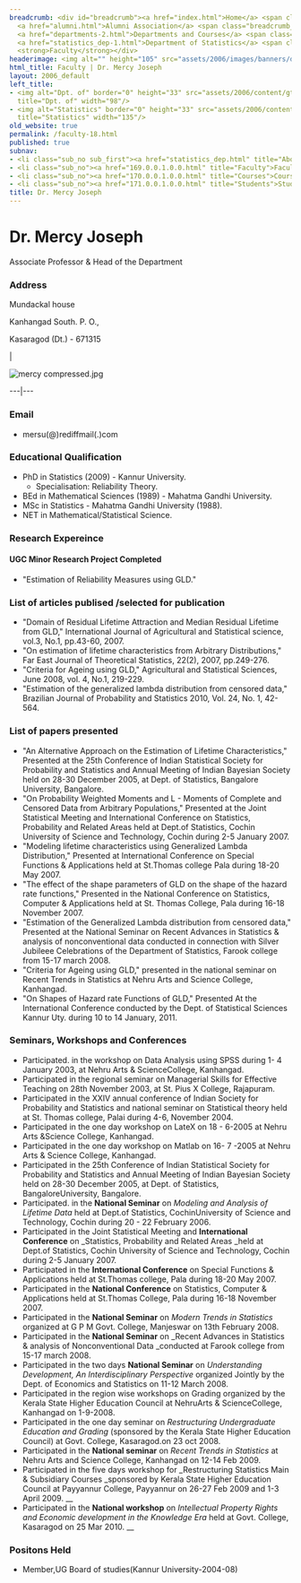 ```yaml
---
breadcrumb: <div id="breadcrumb"><a href="index.html">Home</a> <span class="breadcrumb_spacer">&gt;</span>
  <a href="alumni.html">Alumni Association</a> <span class="breadcrumb_spacer">&gt;</span>
  <a href="departments-2.html">Departments and Courses</a> <span class="breadcrumb_spacer">&gt;</span>
  <a href="statistics_dep-1.html">Department of Statistics</a> <span class="breadcrumb_spacer">&gt;</span>
  <strong>Faculty</strong></div>
headerimage: <img alt="" height="105" src="assets/2006/images/banners/departments.jpg" width="472"/>
html_title: Faculty | Dr. Mercy Joseph
layout: 2006_default
left_title:
- <img alt="Dpt. of" border="0" height="33" src="assets/2006/content/gt/fcb6421c7c62628408190d4ca84029e5.png"
  title="Dpt. of" width="98"/>
- <img alt="Statistics" border="0" height="33" src="assets/2006/content/gt/ed0c4393ad24f52954418ef2377905a5.png"
  title="Statistics" width="135"/>
old_website: true
permalink: /faculty-18.html
published: true
subnav:
- <li class="sub_no sub_first"><a href="statistics_dep.html" title="About">About</a></li>
- <li class="sub_no"><a href="169.0.0.1.0.0.html" title="Faculty">Faculty</a></li>
- <li class="sub_no"><a href="170.0.0.1.0.0.html" title="Courses">Courses</a></li>
- <li class="sub_no"><a href="171.0.0.1.0.0.html" title="Students">Students</a></li>
title: Dr. Mercy Joseph
---
```


# Dr. Mercy Joseph

Associate Professor & Head of the Department

### Address

Mundackal house

Kanhangad South. P. O.,

Kasaragod (Dt.) - 671315

|

![mercy compressed.jpg](assets/2006/content/assets/2006/images/ab26642c590c3ffc039e9456eb8b820b.jpg)  
  
---|---  
  
### Email

  * mersu(@)rediffmail(.)com

### Educational Qualification

  * PhD in Statistics (2009) - Kannur University.
    * Specialisation: Reliability Theory.
  * BEd in Mathematical Sciences (1989) - Mahatma Gandhi University.
  * MSc in Statistics - Mahatma Gandhi University (1988).
  * NET in Mathematical/Statistical Science.

### Research Expereince

#### UGC Minor Research Project Completed

  * "Estimation of Reliability Measures using GLD."

### List of articles publised /selected for publication

  * "Domain of Residual Lifetime Attraction and Median Residual Lifetime from GLD," International Journal of Agricultural and Statistical science, vol.3, No.1, pp.43-60, 2007.
  * "On estimation of lifetime characteristics from Arbitrary Distributions," Far East Journal of Theoretical Statistics, 22(2), 2007, pp.249-276.
  * "Criteria for Ageing using GLD," Agricultural and Statistical Sciences, June 2008, vol. 4, No.1, 219-229.
  * "Estimation of the generalized lambda distribution from censored data," Brazilian Journal of Probability and Statistics 2010, Vol. 24, No. 1, 42-564.

### List of papers presented

  * "An Alternative Approach on the Estimation of Lifetime Characteristics," Presented at the 25th Conference of Indian Statistical Society for Probability and Statistics and Annual Meeting of Indian Bayesian Society held on 28-30 December 2005, at Dept. of Statistics, Bangalore University, Bangalore.
  * "On Probability Weighted Moments and L - Moments of Complete and Censored Data from Arbitrary Populations," Presented at the Joint Statistical Meeting and International Conference on Statistics, Probability and Related Areas held at Dept.of Statistics, Cochin University of Science and Technology, Cochin during 2-5 January 2007.
  * "Modeling lifetime characteristics using Generalized Lambda Distribution," Presented at International Conference on Special Functions & Applications held at St.Thomas college Pala during 18-20 May 2007.
  * "The effect of the shape parameters of GLD on the shape of the hazard rate functions," Presented in the National Conference on Statistics, Computer & Applications held at St. Thomas College, Pala during 16-18 November 2007.
  * "Estimation of the Generalized Lambda distribution from censored data," Presented at the National Seminar on Recent Advances in Statistics & analysis of nonconventional data conducted in connection with Silver Jubileee Celebrations of the Department of Statistics, Farook college from 15-17 march 2008.
  * "Criteria for Ageing using GLD," presented in the national seminar on Recent Trends in Statistics at Nehru Arts and Science College, Kanhangad.
  * "On Shapes of Hazard rate Functions of GLD," Presented At the International Conference conducted by the Dept. of Statistical Sciences Kannur Uty. during 10 to 14 January, 2011.

### Seminars, Workshops and Conferences

  * Participated. in the workshop on Data Analysis using SPSS during 1- 4 January 2003, at Nehru Arts & ScienceCollege, Kanhangad.
  * Participated in the regional seminar on Managerial Skills for Effective Teaching on 28th November 2003, at St. Pius X College, Rajapuram. 
  * Participated in the XXIV annual conference of Indian Society for Probability and Statistics and national seminar on Statistical theory held at St. Thomas college, Palai during 4-6, November 2004.
  * Participated in the one day workshop on LateX on 18 - 6-2005 at Nehru Arts &Science College, Kanhangad.
  * Participated in the one day workshop on Matlab on 16- 7 -2005 at Nehru Arts & Science College, Kanhangad.
  * Participated in the 25th Conference of Indian Statistical Society for Probability and Statistics and Annual Meeting of Indian Bayesian Society held on 28-30 December 2005, at Dept. of Statistics, BangaloreUniversity, Bangalore. 
  * Participated. in the __National Seminar__ on _Modeling and Analysis of Lifetime Data_ held  at Dept.of Statistics, CochinUniversity of Science and Technology, Cochin during 20 - 22 February 2006. 
  * Participated in the Joint Statistical Meeting and __International Conference__ on _Statistics, Probability and Related Areas _held at Dept.of Statistics, Cochin University of Science and Technology, Cochin during 2-5 January 2007.
  * Participated in the __International Conference__ on Special Functions  & Applications held at St.Thomas college, Pala during 18-20 May 2007.
  * Participated in the __National Conference__ on Statistics, Computer  & Applications held at St.Thomas College, Pala during 16-18 November 2007. 
  * Participated in the __National Seminar__ on _Modern Trends in Statistics_ organized at G P M Govt. College, Manjeswar on 13th February 2008. 
  * Participated in the __National Seminar__ on _Recent Advances in Statistics & analysis of Nonconventional Data _conducted at Farook college from 15-17 march 2008.
  * Participated in the two days __National Seminar__ on _Understanding Development, An Interdisciplinary Perspective_ organized Jointly by the Dept. of Economics and Statistics on 11-12 March 2008. 
  * Participated in the region wise workshops on Grading organized by the Kerala State Higher Education Council at NehruArts & ScienceCollege, Kanhangad on 1-9-2008. 
  * Participated in the one day seminar on _Restructuring Undergraduate Education and Grading_ (sponsored by the Kerala State Higher Education Council) at Govt. College, Kasaragod.on 23 oct 2008.
  * Participated in the __National seminar__ on _Recent Trends in Statistics_ at  Nehru Arts and Science College, Kanhangad on 12-14 Feb 2009.
  * Participated in the five days workshop for _Restructuring Statistics Main & Subsidiary Courses _sponsored by Kerala State Higher Education Council at Payyannur College, Payyannur on 26-27 Feb 2009 and 1-3 April 2009. __
  * Participated in the  __National workshop__ on _Intellectual Property Rights and_ _Economic development in the Knowledge Era_ held at Govt.  College, Kasaragod on 25 Mar 2010. __

### Positons Held

  * Member,UG Board of studies(Kannur University-2004-08)